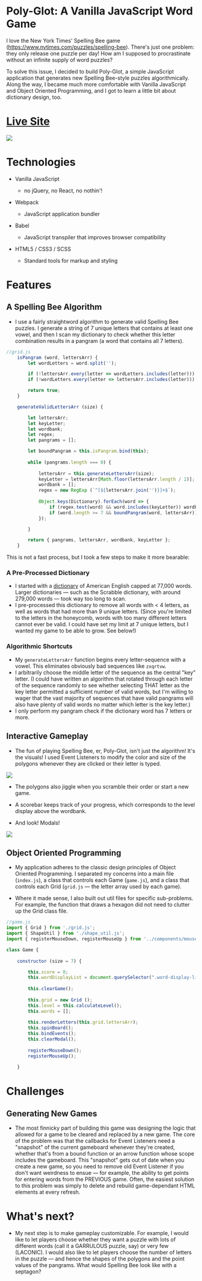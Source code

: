 # Poly-Glot: A Vanilla JavaScript Word Game

I love the New York Times' Spelling Bee game (https://www.nytimes.com/puzzles/spelling-bee). There's just one problem: they only release one puzzle per day! How am I supposed to procrastinate without an infinite supply of word puzzles?

To solve this issue, I decided to build Poly-Glot, a simple JavaScript application that generates new Spelling Bee-style puzzles algorithmically. Along the way, I became much more comfortable with Vanilla JavaScript and Object Oriented Programming, and I got to learn a little bit about dictionary design, too.

# [Live Site](https://elliot-wilson.github.io/poly-glot/)

<a href="https://elliot-wilson.github.io/poly-glot/" target="_blank" rel="noreferrer noopener"><img src="https://portfolio-ew.s3.us-east-1.amazonaws.com/poly-glot-homepage.png" /></a>

# Technologies

* Vanilla JavaScript
    * no jQuery, no React, no nothin'!

* Webpack
    * JavaScript application bundler

* Babel
    * JavaScript transpiler that improves browser compatibility

* HTML5 / CSS3 / SCSS
    * Standard tools for markup and styling

# Features

## A Spelling Bee Algorithm

* I use a fairly straightword algorithm to generate valid Spelling Bee puzzles. I generate a string of 7 unique letters that contains at least one vowel, and then I scan my dictionary to check whether this letter combination results in a pangram (a word that contains all 7 letters).

````javascript
//grid.js
    isPangram (word, lettersArr) {
        let wordLetters = word.split('');

        if (!lettersArr.every(letter => wordLetters.includes(letter))) return false;
        if (!wordLetters.every(letter => lettersArr.includes(letter))) return false;

        return true;
    }

    generateValidLettersArr (size) {

        let lettersArr;
        let keyLetter;
        let wordbank;
        let regex;
        let pangrams = [];

        let boundPangram = this.isPangram.bind(this);
        
        while (pangrams.length === 0) {
            
            lettersArr = this.generateLettersArr(size);
            keyLetter = lettersArr[Math.floor(lettersArr.length / 2)];
            wordbank = [];
            regex = new RegExp (`^[${lettersArr.join('')}]+$`);
            
            Object.keys(Dictionary).forEach(word => {
                if (regex.test(word) && word.includes(keyLetter)) wordbank.push(word);
                if (word.length >= 7 && boundPangram(word, lettersArr)) pangrams.push(word);
            });

        }

        return { pangrams, lettersArr, wordbank, keyLetter };
    }
````
This is not a fast process, but I took a few steps to make it more bearable:

### A Pre-Processed Dictionary

* I started with a <a href="http://www.gwicks.net/dictionaries.htm" target="_blank">dictionary</a> of American English capped at 77,000 words. Larger dictionaries &mdash; such as the Scrabble dictionary, with around 279,000 words &mdash; took way too long to scan.
* I pre-processed this dictionary to remove all words with < 4 letters, as well as words that had more than 9 unique letters. (Since you're limited to the letters in the honeycomb, words with too many different letters cannot ever be valid. I could have set my limit at 7 unique letters, but I wanted my game to be able to grow. See below!)

### Algorithmic Shortcuts
* My `generateLettersArr` function begins every letter-sequence with a vowel. This eliminates obviously bad sequences like `zxqrtvw`.
* I arbitrarily choose the middle letter of the sequence as the central "key" letter. (I could have written an algorithm that rotated through each letter of the sequence randomly to see whether selecting THAT letter as the key letter permitted a sufficient number of valid words, but I'm willing to wager that the vast majority of sequences that have valid pangrams will also have plenty of valid words no matter which letter is the key letter.)
* I only perform my pangram check if the dictionary word has 7 letters or more.

## Interactive Gameplay

* The fun of playing Spelling Bee, er, Poly-Glot, isn't just the algorithm! It's the visuals! I used Event Listeners to modify the color and size of the polygons whenever they are clicked or their letter is typed.

<img src="https://portfolio-ew.s3.us-east-1.amazonaws.com/sample_gif.gif">

* The polygons also jiggle when you scramble their order or start a new game.

* A scorebar keeps track of your progress, which corresponds to the level display above the wordbank.

* And look! Modals!

<img src="https://portfolio-ew.s3.us-east-1.amazonaws.com/modals.gif">

## Object Oriented Programming

* My application adheres to the classic design principles of Object Oriented Programming. I separated my concerns into a main file (`index.js`), a class that controls each Game (`game.js`), and a class that controls each Grid (`grid.js` &mdash; the letter array used by each game).

* Where it made sense, I also built out util files for specific sub-problems. For example, the function that draws a hexagon did not need to clutter up the Grid class file.

````javascript
//game.js
import { Grid } from './grid.js';
import { ShapeUtil } from './shape_util.js';
import { registerMouseDown, registerMouseUp } from '../components/mouse_util';

class Game {
    
    constructor (size = 7) {

        this.score = 0;
        this.wordDisplayList = document.querySelector(".word-display-list");
        
        this.clearGame();
        
        this.grid = new Grid ();
        this.level = this.calculateLevel();
        this.words = [];
        
        this.renderLetters(this.grid.lettersArr);
        this.spinBoard();
        this.bindEvents();
        this.clearModal();
        
        registerMouseDown();
        registerMouseUp();
        
    }
````

# Challenges

## Generating New Games

* The most finnicky part of building this game was designing the logic that allowed for a game to be cleared and replaced by a new game. The core of the problem was that the callbacks for Event Listeners need a "snapshot" of the current gameboard whenever they're created, whether that's from a bound function or an arrow function whose scope includes the gameboard. This "snapshot" gets out of date when you create a new game, so you need to remove old Event Listener if you don't want weirdness to ensue &mdash; for example, the ability to get points for entering words from the PREVIOUS game. Often, the easiest solution to this problem was simply to delete and rebuild game-dependant HTML elements at every refresh.

# What's next?

* My next step is to make gameplay customizable. For example, I would like to let players choose whether they want a puzzle with lots of different words (call it a GARRULOUS puzzle, say) or very few (LACONIC). I would also like to let players choose the number of letters in the puzzle &mdash; and hence the shapes of the polygons and the point values of the pangrams. What would Spelling Bee look like with a septagon?